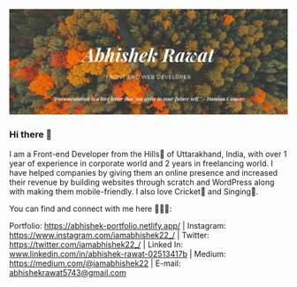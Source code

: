 <img src="https://github.com/abhishekrawat22/abhishekrawat22/blob/master/Abhishek%20Rawat.png"/>

### Hi there 👋

I am a Front-end Developer from the Hills🗻 of Uttarakhand, India, with over 1 year of experience in corporate world and 2 years in freelancing world. I have helped companies by giving them an online presence and increased their revenue by building websites through scratch and WordPress along with making them mobile-friendly. I also love Cricket🏏 and Singing🎤.

You can find and connect with me here 👨🏻‍💻:

Portfolio: https://abhishek-portfolio.netlify.app/
| Instagram: https://www.instagram.com/iamabhishek22_/
| Twitter: https://twitter.com/iamabhishek22_/
| Linked In: www.linkedin.com/in/abhishek-rawat-02513417b
| Medium: https://medium.com/@iamabhishek22
| E-mail: abhishekrawat5743@gmail.com
